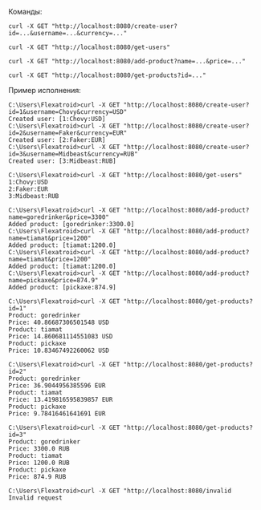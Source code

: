 Команды:

`curl -X GET "http://localhost:8080/create-user?id=...&username=...&currency=..."`

`curl -X GET "http://localhost:8080/get-users"`

`curl -X GET "http://localhost:8080/add-product?name=...&price=..."`

`curl -X GET "http://localhost:8080/get-products?id=..."`

Пример исполнения:

```
C:\Users\Flexatroid>curl -X GET "http://localhost:8080/create-user?id=1&username=Chovy&currency=USD"
Created user: [1:Chovy:USD]
C:\Users\Flexatroid>curl -X GET "http://localhost:8080/create-user?id=2&username=Faker&currency=EUR"
Created user: [2:Faker:EUR]
C:\Users\Flexatroid>curl -X GET "http://localhost:8080/create-user?id=3&username=Midbeast&currency=RUB"
Created user: [3:Midbeast:RUB]

C:\Users\Flexatroid>curl -X GET "http://localhost:8080/get-users"
1:Chovy:USD
2:Faker:EUR
3:Midbeast:RUB

C:\Users\Flexatroid>curl -X GET "http://localhost:8080/add-product?name=goredrinker&price=3300"
Added product: [goredrinker:3300.0]
C:\Users\Flexatroid>curl -X GET "http://localhost:8080/add-product?name=tiamat&price=1200"
Added product: [tiamat:1200.0]
C:\Users\Flexatroid>curl -X GET "http://localhost:8080/add-product?name=tiamat&price=1200"
Added product: [tiamat:1200.0]
C:\Users\Flexatroid>curl -X GET "http://localhost:8080/add-product?name=pickaxe&price=874.9"
Added product: [pickaxe:874.9]

C:\Users\Flexatroid>curl -X GET "http://localhost:8080/get-products?id=1"
Product: goredrinker
Price: 40.86687306501548 USD
Product: tiamat
Price: 14.860681114551083 USD
Product: pickaxe
Price: 10.83467492260062 USD

C:\Users\Flexatroid>curl -X GET "http://localhost:8080/get-products?id=2"
Product: goredrinker
Price: 36.9044956385596 EUR
Product: tiamat
Price: 13.419816595839857 EUR
Product: pickaxe
Price: 9.78416461641691 EUR

C:\Users\Flexatroid>curl -X GET "http://localhost:8080/get-products?id=3"
Product: goredrinker
Price: 3300.0 RUB
Product: tiamat
Price: 1200.0 RUB
Product: pickaxe
Price: 874.9 RUB

C:\Users\Flexatroid>curl -X GET "http://localhost:8080/invalid
Invalid request
```